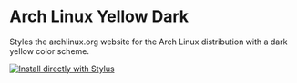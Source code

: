 # Arch Linux Yellow Dark

Styles the archlinux.org website for the Arch Linux distribution with a dark yellow color scheme.

[![Install directly with Stylus](https://img.shields.io/badge/Install%20directly%20with-Stylus-00adad.svg)](https://raw.githubusercontent.com/davidlemlerm/Archlinux-Yellow-Dark-CSS/master/Archlinux-Yellow-Dark.css)